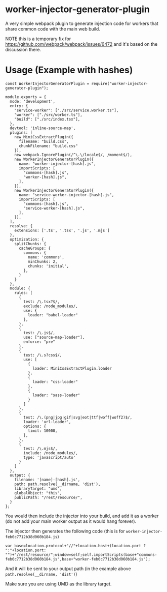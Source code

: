 # worker-injector-generator-plugin
A very simple webpack plugin to generate injection code for workers that share common code with the main web build.

NOTE this is a temporary fix for https://github.com/webpack/webpack/issues/6472 and it's based on the discussion there.

# Usage (Example with hashes)

```
const WorkerInjectorGeneratorPlugin = require("worker-injector-generator-plugin");

module.exports = {
  mode: 'development',
  entry: {
    "service-worker": ["./src/service.worker.ts"],
    "worker": ["./src/worker.ts"],
    "build": ["./src/index.tsx"],
  },
  devtool: 'inline-source-map',
  plugins: [
    new MiniCssExtractPlugin({
      filename: "build.css",
      chunkFilename: "build.css"
    }),
    new webpack.IgnorePlugin(/^\.\/locale$/, /moment$/),
    new WorkerInjectorGeneratorPlugin({
      name: "worker-injector-[hash].js",
      importScripts: [
        "commons-[hash].js",
        "worker-[hash].js",
      ],
    }),
    new WorkerInjectorGeneratorPlugin({
      name: "service-worker-injector-[hash].js",
      importScripts: [
        "commons-[hash].js",
        "service-worker-[hash].js",
      ],
    }),
  ],
  resolve: {
    extensions: ['.ts', '.tsx', '.js', '.mjs']
  },
  optimization: {
    splitChunks: {
      cacheGroups: {
        commons: {
          name: 'commons',
          minChunks: 2,
          chunks: 'initial',
        },
      }
    }
  },
  module: {
    rules: [
      {
        test: /\.tsx?$/,
        exclude: /node_modules/,
        use: {
          loader: "babel-loader"
        },
      },
      {
        test: /\.js$/,
        use: ["source-map-loader"],
        enforce: "pre"
      },
      {
        test: /\.s?css$/,
        use: [
          {
            loader: MiniCssExtractPlugin.loader
          },
          {
            loader: "css-loader"
          },
          {
            loader: "sass-loader"
          }
        ]
      },
      {
        test: /\.(png|jpg|gif|svg|eot|ttf|woff|woff2)$/,
        loader: 'url-loader',
        options: {
          limit: 10000,
        },
      },
      {
        test: /\.mjs$/,
        include: /node_modules/,
        type: 'javascript/auto'
      }
    ]
  },
  output: {
    filename: '[name]-[hash].js',
    path: path.resolve(__dirname, 'dist'),
    libraryTarget: "umd",
    globalObject: "this",
    publicPath: "/rest/resource/",
  }
};
```

You would then include the injector into your build, and add it as a worker (do not add your main worker output as it would hang forever).

The injector then generates the following code (this is for `worker-injector-feb0c7712b38d060b184.js`)

`var base=location.protocol+"//"+location.host+(location.port ? ":"+location.port: "")+"/rest/resource/";window=self;self.importScripts(base+"commons-feb0c7712b38d060b184.js",base+"worker-feb0c7712b38d060b184.js");`

And it will be sent to your output path (in the example above `path.resolve(__dirname, 'dist')`)

Make sure you are using UMD as the library target.

